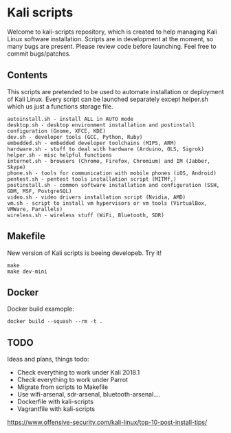 # Kali scripts

Welcome to kali-scripts repository, which is created to help managing Kali Linux software installation.
Scripts are in development at the moment, so many bugs are present.
Please review code before launching. Feel free to commit bugs/patches.

## Contents

This scripts are pretended to be used to automate installation or deployment of Kali Linux.
Every script can be launched separately except helper.sh which us just a functions storage file.

    autoinstall.sh - install ALL in AUTO mode
    desktop.sh - desktop environment installation and postinstall configuration (Gnome, XFCE, KDE)
    dev.sh - developer tools (GCC, Python, Ruby)
    embedded.sh - embedded developer toolchains (MIPS, ARM)
    hardware.sh - stuff to deal with hardware (Arduino, OLS, Sigrok)
    helper.sh - misc helpful functions
    internet.sh - browsers (Chrome, Firefox, Chromium) and IM (Jabber, Skype)
    phone.sh - tools for communication with mobile phones (iOS, Android)
    pentest.sh - pentest tools installation script (MITMf,)
    postinstall.sh - common software installation and configuration (SSH, GDM, MSF, PostgreSQL)
    video.sh - video drivers installation script (Nvidia, AMD)
    vm.sh - script to install vm hypervisors or vm tools (VirtualBox, VMWare, Parallels)
    wireless.sh - wireless stuff (WiFi, Bluetooth, SDR)

## Makefile

New version of Kali scripts is beeing developeb. Try it!
```
make
make dev-mini
```

## Docker

Docker build examople:
```
docker build --squash --rm -t . 
```

## TODO

Ideas and plans, things todo:
- Check everything to work under Kali 2018.1
- Check everything to work under Parrot
- Migrate from scripts to Makefile
- Use wifi-arsenal, sdr-arsenal, bluetooth-arsenal....
- Dockerfile with kali-scripts
- Vagrantfile  with kali-scripts


https://www.offensive-security.com/kali-linux/top-10-post-install-tips/
